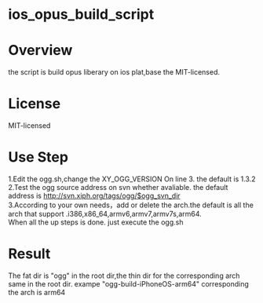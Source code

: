 # ios_opus_build_script #
# Overview #
the script is build opus liberary on ios plat,base the MIT-licensed.
# License #
MIT-licensed

# Use Step #
1.Edit the ogg.sh,change the XY_OGG_VERSION On line 3. the default is 1.3.2
<br/>
2.Test the ogg source address on svn whether avaliable. the default address is http://svn.xiph.org/tags/ogg/$ogg_svn_dir
<br/>
3.According to your own needs，add or delete the arch.the default is all the arch that support .i386,x86_64,armv6,armv7,armv7s,arm64.
<br/>
When all the up steps is done. just execute the ogg.sh
<br/>
# Result #
The fat dir is "ogg" in the root dir,the thin dir for the corresponding arch same in the root dir. exampe "ogg-build-iPhoneOS-arm64"  corresponding the arch is arm64 